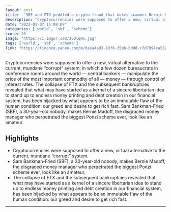 ```yaml
---
layout: post
title:  "SBF and FTX peddled a crypto fraud that makes scammer Bernie Madoff look like an amateur"
description: "Cryptocurrencies were supposed to offer a new, virtual alternative to the current, mundane “corrupt” system, in which a few dozen bureaucrats in conference rooms around the world — central bankers — manipulate the price of the most important commodity of all — money — through control of interest rates.  The collapse of FTX and the subsequent bankruptcies revealed that what may have started as a kernel of a sincere libertarian idea to stand up to endless money printing and debt creation in our financial system, has been hijacked by what appears to be an immutable flaw of the human condition: our greed and desire to get rich fast.  Sam Bankman-Fried (SBF), a 30-year-old nobody, makes Bernie Madoff, the disgraced money manager who perpetrated the biggest Ponzi scheme ever, look like an amateur."
date: "2023-01-07 15:08:08"
categories: ['world', 'sbf', 'scheme']
score: 30
image: "https://i.imgur.com/J6DlqNx.jpg"
tags: ['world', 'sbf', 'scheme']
link: "https://finance.yahoo.com/m/daca4ad3-63f6-35bb-bddd-c7d7994ca532/sbf-and-ftx-peddled-a-crypto.html"
---
```


Cryptocurrencies were supposed to offer a new, virtual alternative to the current, mundane “corrupt” system, in which a few dozen bureaucrats in conference rooms around the world — central bankers — manipulate the price of the most important commodity of all — money — through control of interest rates.  The collapse of FTX and the subsequent bankruptcies revealed that what may have started as a kernel of a sincere libertarian idea to stand up to endless money printing and debt creation in our financial system, has been hijacked by what appears to be an immutable flaw of the human condition: our greed and desire to get rich fast.  Sam Bankman-Fried (SBF), a 30-year-old nobody, makes Bernie Madoff, the disgraced money manager who perpetrated the biggest Ponzi scheme ever, look like an amateur.

## Highlights

- Cryptocurrencies were supposed to offer a new, virtual alternative to the current, mundane “corrupt” system.
- Sam Bankman-Fried (SBF), a 30-year-old nobody, makes Bernie Madoff, the disgraced money manager who perpetrated the biggest Ponzi scheme ever, look like an amateur.
- The collapse of FTX and the subsequent bankruptcies revealed that what may have started as a kernel of a sincere libertarian idea to stand up to endless money printing and debt creation in our financial system, has been hijacked by what appears to be an immutable flaw of the human condition: our greed and desire to get rich fast.

---

